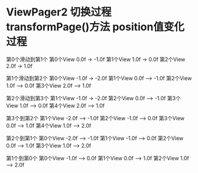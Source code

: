 # ViewPager2 切换过程transformPage()方法 position值变化过程
第0个滑动到第1个
第0个View  0.0f  ->  -1.0f
第1个View  1.0f  ->  0.0f
第2个View  2.0f  ->  1.0f

第1个滑动到第2个
第0个View  -1.0f  ->  -2.0f
第1个View  0.0f  -->  -1.0f
第2个View  1.0f  -->  0.0f
第3个View  2.0f  -->  1.0f

第2个滑动到第3个
第1个View  -1.0f  ->  -2.0f
第2个View  0.0f  -->  -1.0f
第3个View  1.0f  -->  0.0f
第4个View  2.0f  -->  1.0f

第3个到第2个
第1个View -2.0f  -->  -1.0f
第2个View -1.0f  -->  0.0f
第3个View 0.0f  -->  1.0f
第4个View 1.0f  -->  2.0f

第2个到第1个
第0个View -2.0f  -->  -1.0f
第1个View -1.0f  -->  0.0f
第2个View 0.0f  -->  1.0f
第3个View 1.0f  -->  2.0f

第1个到第0个
第0个View -1.0f  -->  0.0f
第1个View 0.0f  -->  1.0f
第2个View 1.0f  -->  2.0f